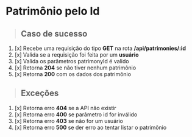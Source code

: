# Patrimônio pelo Id

> ## Caso de sucesso

1. [x] Recebe uma requisição do tipo **GET** na rota **/api/patrimonies/:id**
2. [x] Valida se a requisição foi feita por um **usuário**
3. [x] Valida os parâmetros patrimonyId é valido
4. [x] Retorna **204** se não tiver nenhum patrimônio
5. [x] Retorna **200** com os dados dos patrimônio

> ## Exceções

1. [x] Retorna erro **404** se a API não existir
2. [x] Retorna erro **400** se parâmetro id for inválido
3. [x] Retorna erro **403** se não for um usuário
4. [x] Retorna erro **500** se der erro ao tentar listar o patrimônio